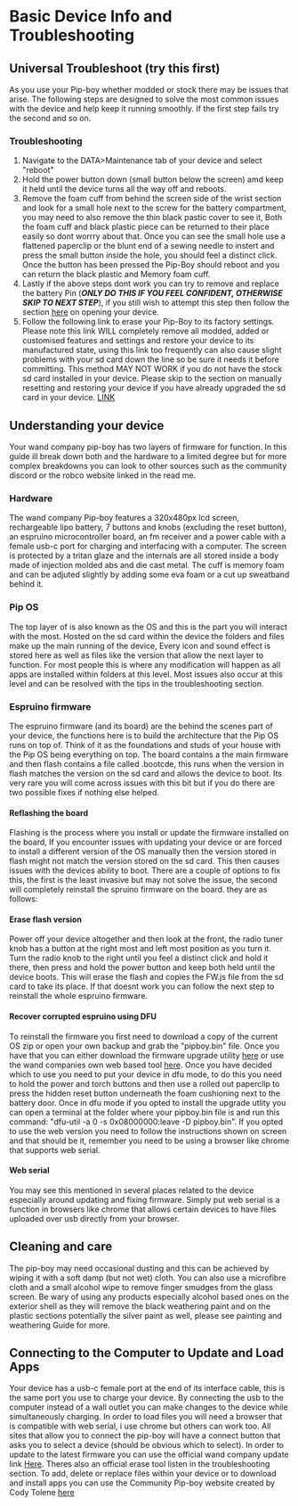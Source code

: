 # Basic Device Info and Troubleshooting

## Universal Troubleshoot (try this first)
As you use your Pip-boy whether modded or stock there may be issues that arise. The following steps are designed to solve the most common issues with the device and help keep it running smoothly. If the first step fails try the second and so on.

### Troubleshooting
1. Navigate to the DATA>Maintenance tab of your device and select "reboot"
2. Hold the power button down (small button below the screen) amd keep it held until the device turns all the way off and reboots.
3. Remove the foam cuff from behind the screen side of the wrist section and look for a small hole next to the screw for the battery compartment, you may need to also remove the thin black pastic cover to see it, Both the foam cuff and black plastic piece can be returned to their place easily so dont worrry about that. Once you can see the small hole use a flattened paperclip or the blunt end of a sewing needle to instert and press the small button inside the hole, you should feel a distinct click. Once the button has been pressed the Pip-Boy should reboot and you can return the black plastic and Memory foam cuff.
4. Lastly if the above steps dont work you can try to remove and replace the battery Pin (***ONLY DO THIS IF YOU FEEL CONFIDENT, OTHERWISE SKIP TO NEXT STEP***), if you still wish to attempt this step then follow the section [here](https://github.com/beaverboy-12/The-Wand-Company-Pip-Boy-3000-Mk-V-Community-Guide/blob/main/Individual%20Guides/Deconstruction%20and%20Sd%20card%20Replacement.md) on opening your device.
5. Follow the following link to erase your Pip-Boy to its factory settings. Please note this link WILL completely remove all modded, added or customised features and settings and restore your device to its manufactured state, using this link too frequently can also cause slight problems with your sd card down the line so be sure it needs it before committing. This method MAY NOT WORK if you do not have the stock sd card installed in your device. Please skip to the section on manually resetting and restoring your device if you have already upgraded the sd card in your device. [LINK](https://thewandcompany.com/pip-boy/upgrade/2erase)


## Understanding your device
Your wand company pip-boy has two layers of firmware for function. In this guide ill break down both and the hardware to a limited degree but for more complex breakdowns you can look to other sources such as the community discord or the robco website linked in the read me.

### Hardware
The wand company Pip-boy features a 320x480px lcd screen, rechargeable lipo battery, 7 buttons and knobs (excluding the reset button), an espruino microcontroller board, an fm receiver and a power cable with a female usb-c port for charging and interfacing with a computer. The screen is protected by a tritan glaze and the internals are all stored inside a body made of injection molded abs and die cast metal. The cuff is memory foam and can be adjuted slightly by adding some eva foam or a cut up sweatband behind it. 

### Pip OS
The top layer of is also known as the OS and this is the part you will interact with the most. Hosted on the sd card within the device the folders and files make up the main running of the device, Every icon and sound effect is stored here as well as files like the version that allow the next layer to function. For most people this is where any modification will happen as all apps are installed within folders at this level. Most issues also occur at this level and can be resolved with the tips in the troubleshooting section.

### Espruino firmware
The espruino firmware (and its board) are the behind the scenes part of your device, the functions here is to build the architecture that the Pip OS runs on top of. Think of it as the foundations and studs of your house with the Pip OS being everything on top. The board contains a the main firmware and then flash contains a file called .bootcde, this runs when the version in flash matches the version on the sd card and allows the device to boot. Its very rare you will come across issues with this bit but if you do there are two possible fixes if nothing else helped. 

#### Reflashing the board
Flashing is the process where you install or update the firmware installed on the board, If you encounter issues with updating your device or are forced to install a different version of the OS manually then the version stored in flash might not match the version stored on the sd card. This then causes issues with the devices ability to boot. There are a couple of options to fix this, the first is the least invasive but may not solve the issue, the second will completely reinstall the spruino firmware on the board. they are as follows:

#### Erase flash version
Power off your device altogether and then look at the front, the radio tuner knob has a button at the right most and left most position as you turn it. Turn the radio knob to the right until you feel a distinct click and hold it there, then press and hold the power button and keep both held until the device boots. This will erase the flash and copies the FW.js file from the sd card to take its place. If that doesnt work you can follow the next step to reinstall the whole espruino firmware.

#### Recover corrupted espruino using DFU
To reinstall the firmware you first need to download a copy of the current OS zip or open your own backup and grab the "pipboy.bin" file. Once you have that you can either download the firmware upgrade utility [here](https://dfu-util.sourceforge.net/) or use the wand companies own web based tool [here](https://www.thewandcompany.com/pip-boy/dfu/). Once you have decided which to use you need to put your device in dfu mode, to do this you need to hold the power and torch buttons and then use a rolled out paperclip to press the hidden reset button underneath the foam cushioning next to the battery door. Once in dfu mode if you opted to install the upgrade utlity you can open a terminal at the folder where your pipboy.bin file is and run this command: "dfu-util -a 0 -s 0x08000000:leave -D pipboy.bin". If you opted to use the web version you need to follow the instructions shown on screen and that should be it, remember you need to be using a browser like chrome that supports web serial.

#### Web serial
You may see this mentioned in several places related to the device especially around updating and fixing firmware. Simply put web serial is a function in browsers like chrome that allows certain devices to have files uploaded over usb directly from your browser.

## Cleaning and care
The pip-boy may need occasional dusting and this can be achieved by wiping it with a soft damp (but not wet) cloth. You can also use a microfibre cloth and a small alcohol wipe to remove finger smudges from the glass screen. Be wary of using any products especially alcohol based ones on the exterior shell as they will remove the black weathering paint and on the plastic sections potentially the silver paint as well, please see painting and weathering Guide for more.

## Connecting to the Computer to Update and Load Apps
Your device has a usb-c female port at the end of its interface cable, this is the same port you use to charge your device. By connecting the usb to the computer instead of a wall outlet you can make changes to the device while simultaneously charging. In order to load files you will need a browser that is compatible with web serial, i use chrome but others can work too. All sites that allow you to connect the pip-boy will have a connect button that asks you to select a device (should be obvious which to select). In order to update to the latest firmware you can use the official wand company update link [Here](https://www.thewandcompany.com/pip-boy/upgrade/). Theres also an official erase tool listen in the troubleshooting section. To add, delete or replace files within your device or to download and install apps you can use the Community Pip-boy website created by Cody Tolene [here](https://pip-boy.com/)

